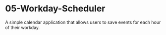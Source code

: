 # 05-Workday-Scheduler
A simple calendar application that allows users to save events for each hour of their workday.
